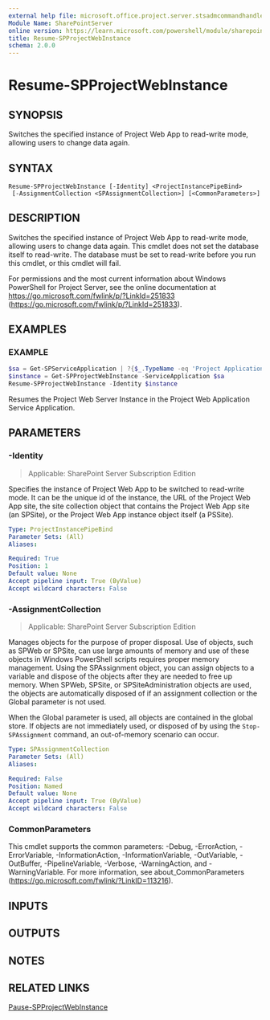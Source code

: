 ```yaml
---
external help file: microsoft.office.project.server.stsadmcommandhandler.dll-help.xml
Module Name: SharePointServer
online version: https://learn.microsoft.com/powershell/module/sharepoint-server/resume-spprojectwebinstance
title: Resume-SPProjectWebInstance
schema: 2.0.0
---
```


# Resume-SPProjectWebInstance

## SYNOPSIS
Switches the specified instance of Project Web App to read-write mode, allowing users to change data again.

## SYNTAX

```
Resume-SPProjectWebInstance [-Identity] <ProjectInstancePipeBind>
 [-AssignmentCollection <SPAssignmentCollection>] [<CommonParameters>]
```

## DESCRIPTION
Switches the specified instance of Project Web App to read-write mode, allowing users to change data again.
This cmdlet does not set the database itself to read-write.
The database must be set to read-write before you run this cmdlet, or this cmdlet will fail.

For permissions and the most current information about Windows PowerShell for Project Server, see the online documentation at https://go.microsoft.com/fwlink/p/?LinkId=251833 (https://go.microsoft.com/fwlink/p/?LinkId=251833).

## EXAMPLES

### EXAMPLE
```powershell
$sa = Get-SPServiceApplication | ?{$_.TypeName -eq 'Project Application Services'}
$instance = Get-SPProjectWebInstance -ServiceApplication $sa
Resume-SPProjectWebInstance -Identity $instance
```

Resumes the Project Web Server Instance in the Project Web Application Service Application.

## PARAMETERS

### -Identity

> Applicable: SharePoint Server Subscription Edition

Specifies the instance of Project Web App to be switched to read-write mode.
It can be the unique id of the instance, the URL of the Project Web App site, the site collection object that contains the Project Web App site (an SPSite), or the Project Web App instance object itself (a PSSite).

```yaml
Type: ProjectInstancePipeBind
Parameter Sets: (All)
Aliases:

Required: True
Position: 1
Default value: None
Accept pipeline input: True (ByValue)
Accept wildcard characters: False
```

### -AssignmentCollection

> Applicable: SharePoint Server Subscription Edition

Manages objects for the purpose of proper disposal.
Use of objects, such as SPWeb or SPSite, can use large amounts of memory and use of these objects in Windows PowerShell scripts requires proper memory management.
Using the SPAssignment object, you can assign objects to a variable and dispose of the objects after they are needed to free up memory.
When SPWeb, SPSite, or SPSiteAdministration objects are used, the objects are automatically disposed of if an assignment collection or the Global parameter is not used.

When the Global parameter is used, all objects are contained in the global store.
If objects are not immediately used, or disposed of by using the `Stop-SPAssignment` command, an out-of-memory scenario can occur.

```yaml
Type: SPAssignmentCollection
Parameter Sets: (All)
Aliases:

Required: False
Position: Named
Default value: None
Accept pipeline input: True (ByValue)
Accept wildcard characters: False
```

### CommonParameters
This cmdlet supports the common parameters: -Debug, -ErrorAction, -ErrorVariable, -InformationAction, -InformationVariable, -OutVariable, -OutBuffer, -PipelineVariable, -Verbose, -WarningAction, and -WarningVariable. For more information, see about_CommonParameters (https://go.microsoft.com/fwlink/?LinkID=113216).

## INPUTS

## OUTPUTS

## NOTES

## RELATED LINKS

[Pause-SPProjectWebInstance](Pause-SPProjectWebInstance.md)

